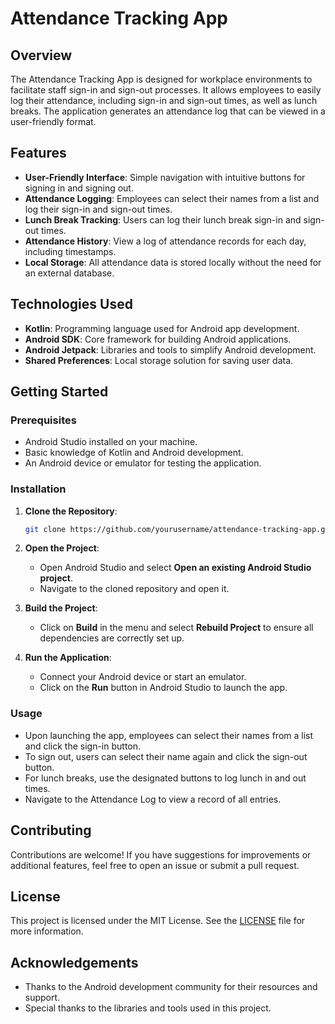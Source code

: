 # Attendance Tracking App

## Overview

The Attendance Tracking App is designed for workplace environments to facilitate staff sign-in and sign-out processes. It allows employees to easily log their attendance, including sign-in and sign-out times, as well as lunch breaks. The application generates an attendance log that can be viewed in a user-friendly format.

## Features

- **User-Friendly Interface**: Simple navigation with intuitive buttons for signing in and signing out.
- **Attendance Logging**: Employees can select their names from a list and log their sign-in and sign-out times.
- **Lunch Break Tracking**: Users can log their lunch break sign-in and sign-out times.
- **Attendance History**: View a log of attendance records for each day, including timestamps.
- **Local Storage**: All attendance data is stored locally without the need for an external database.

## Technologies Used

- **Kotlin**: Programming language used for Android app development.
- **Android SDK**: Core framework for building Android applications.
- **Android Jetpack**: Libraries and tools to simplify Android development.
- **Shared Preferences**: Local storage solution for saving user data.

## Getting Started

### Prerequisites

- Android Studio installed on your machine.
- Basic knowledge of Kotlin and Android development.
- An Android device or emulator for testing the application.

### Installation

1. **Clone the Repository**:

   ```bash
   git clone https://github.com/yourusername/attendance-tracking-app.git
   ```

2. **Open the Project**:

   - Open Android Studio and select **Open an existing Android Studio project**.
   - Navigate to the cloned repository and open it.

3. **Build the Project**:

   - Click on **Build** in the menu and select **Rebuild Project** to ensure all dependencies are correctly set up.

4. **Run the Application**:

   - Connect your Android device or start an emulator.
   - Click on the **Run** button in Android Studio to launch the app.

### Usage

- Upon launching the app, employees can select their names from a list and click the sign-in button.
- To sign out, users can select their name again and click the sign-out button.
- For lunch breaks, use the designated buttons to log lunch in and out times.
- Navigate to the Attendance Log to view a record of all entries.

## Contributing

Contributions are welcome! If you have suggestions for improvements or additional features, feel free to open an issue or submit a pull request.

## License

This project is licensed under the MIT License. See the [LICENSE](LICENSE) file for more information.

## Acknowledgements

- Thanks to the Android development community for their resources and support.
- Special thanks to the libraries and tools used in this project.
